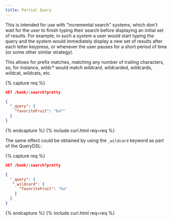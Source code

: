 ```yaml
---
title: Partial Query
---
```


This is intended for use with "incremental search" systems, which don't wait
for the user to finish typing their search before displaying an initial set of
results. For example, in such a system a user would start typing the query and
the system would immediately display a new set of results after each letter
keypress, or whenever the user pauses for a short period of time (or some other
similar strategy).

This allows for prefix matches, matching any number of trailing characters, so,
for instance, _wildc_* would match *wildc*ard, *wildc*arded, *wildc*ards,
*wildc*at, *wildc*ats, etc.

{% capture req %}

```json
GET /bank/:search?pretty

{
  "_query": {
    "favoriteFruit": "ba*"
  }
}
```
{% endcapture %}
{% include curl.html req=req %}


The same effect could be obtained by using the `_wildcard` keyword as part of
the QueryDSL:

{% capture req %}

```json
GET /bank/:search?pretty

{
  "_query": {
   "_wildcard": {
      "favoriteFruit": "ba"
    }
  }
}
```
{% endcapture %}
{% include curl.html req=req %}

